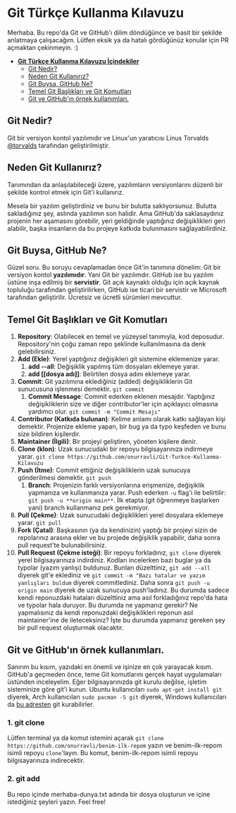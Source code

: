 # **Git Türkçe Kullanma Kılavuzu**

Merhaba. Bu repo'da Git ve GitHub'ı dilim döndüğünce ve basit bir şekilde anlatmaya çalışacağım. Lütfen eksik ya da hatalı gördüğünüz konular için PR açmaktan çekinmeyin. :)

- [**Git Türkçe Kullanma Kılavuzu İçindekiler**](#--git-t-rk-e-kullanma-k-lavuzu--)
  - [Git Nedir?](#git-nedir-)
  - [Neden Git Kullanırız?](#neden-git-kullan-r-z-)
  - [Git Buysa, GitHub Ne?](#git-buysa--github-ne-)
  - [Temel Git Başlıkları ve Git Komutları](#temel-git-ba-l-klar--ve-git-komutlar-)
  - [Git ve GitHub'ın örnek kullanımları.](#git-ve-github--n--rnek-kullan-mlar-)

## Git Nedir?

Git bir versiyon kontol yazılımıdır ve Linux'un yaratıcısı Linus Torvalds [@torvalds](https://github.com/torvalds) tarafından geliştirilmiştir.

## Neden Git Kullanırız?

Tanımından da anlaşılabileceği üzere, yazılımların versiyonlarını düzenli bir şekilde kontrol etmek için Git'i kullanırız.

Mesela bir yazılım geliştirdiniz ve bunu bir bulutta saklıyorsunuz. Bulutta sakladığınız şey, aslında yazılımın son halidir. Ama GitHub'da saklasaydınız projenin her aşamasını görebilir, yeri geldiğinde yaptığınız değişiklikleri geri alabilir, başka insanların da bu projeye katkıda bulunmasını sağlayabilirdiniz.

## Git Buysa, GitHub Ne?

Güzel soru. Bu soruyu cevaplamadan önce Git'in tanımına dönelim: Git bir versiyon kontol **yazılımıdır**. Yani Git bir yazılımdır. GitHub ise bu yazılım üstüne inşa edilmiş bir **servistir**. Git açık kaynaklı olduğu için açık kaynak topluluğu tarafından geliştirilirken, GitHub ise ticari bir servistir ve Microsoft tarafından geliştirilir. Ücretsiz ve ücretli sürümleri mevcuttur.

## Temel Git Başlıkları ve Git Komutları

1. **Repository**: Olabilecek en temel ve yüzeysel tanımıyla, kod deposudur. Repository'nin çoğu zaman repo şeklinde kullanılmasına da denk gelebilirsiniz.
2. **Add (Ekle)**: Yerel yaptığınız değişikleri git sistemine eklemenize yarar.
   1. **add --all**: Değişiklik yapılmış tüm dosyaları eklemeye yarar.
   2. **add [[dosya adı]]**: Belirtilen dosya adını eklemeye yarar.
3. **Commit**: Git yazılımına eklediğiniz (added) değişikliklerin Git sunucusuna işlenmesi demektir. `git commit`
   1. **Commit Message**: Commit ederken eklenen mesajdır. Yaptığınız değişikliklerin size ve diğer contributor'ler için açıklayıcı olmasına yardımcı olur. `git commit -m "Commit Mesajı"`
4. **Contributor (Katkıda bulunan)**: Kelime anlamı olarak katkı sağlayan kişi demektir. Projenize ekleme yapan, bir bug ya da typo keşfeden ve bunu size bildiren kişilerdir.
5. **Maintainer (İlgili)**: Bir projeyi geliştiren, yöneten kişilere denir.
6. **Clone (klon)**: Uzak sunucudaki bir repoyu bilgisayarınıza indirmeye yarar. `git clone https://github.com/onurravli/Git-Turkce-Kullanma-Kilavuzu`
7. **Push (İtme)**: Commit ettiğiniz değişikliklerin uzak sunucuya gönderilmesi demektir. `git push`
   1. **Branch**: Projenizin farklı versiyonlarına erişmenize, değişiklik yapmanıza ve kullanmanıza yarar. Push ederken `-u` flag'i ile belirtilir: `git push -u **origin main**`. İlk etapta (git öğrenmeye başlarken yani) branch kullanmanız pek gerekmiyor.
8. **Pull (Çekme)**: Uzak sunucudaki değişiklikleri yerel dosyalara eklemeye yarar. `git pull`
9. **Fork (Çatal)**: Başkasının (ya da kendinizin) yaptığı bir projeyi sizin de repolarınız arasına ekler ve bu projede değişiklik yapabilir, daha sonra pull request'te bulunabilirsiniz.
10. **Pull Request (Çekme isteği)**: Bir repoyu forkladınız, `git clone` diyerek yerel bilgisayarınıza indirdiniz. Kodları incelerken bazı buglar ya da typolar (yazım yanlışı) buldunuz. Bunları düzelttiniz, `git add --all` diyerek git'e eklediniz ve `git commit -m "Bazı hatalar ve yazım yanlışları buldum` diyerek commitlediniz. Daha sonra `git push -u origin main` diyerek de uzak sunucuya push'ladınız. Bu durumda sadece kendi reponuzdaki hataları düzelttiniz ama asıl forkladığınız repo'da hata ve typolar hala duruyor. Bu durumda ne yapmanız gerekir? Ne yapmalısınız da kendi reponuzdaki değişiklikleri reponun asıl maintainer'ine de ileteceksiniz? İşte bu durumda yapmanız gereken şey bir pull request oluşturmak olacaktır.

## Git ve GitHub'ın örnek kullanımları.

Sanırım bu kısım, yazıdaki en önemli ve işinize en çok yarayacak kısım. GitHub'a geçmeden önce, teme Git komutlarını gerçek hayat uygulamaları üstünden inceleyelim. Eğer bilgisayarınızda git kurulu değilse, işletim sisteminize göre git'i kurun. Ubuntu kullanıcıları `sudo apt-get install git` diyerek, Arch kullanıcıları `sudo pacman -S git` diyerek, Windows kullanıcıları da [bu adresten](https://git-scm.com/download/win) git kurabilirler.

### 1. git clone

Lütfen terminal ya da komut istemini açarak `git clone https://github.com/onurravli/benim-ilk-repom` yazın ve benim-ilk-repom isimli repoyu `clone`'layın. Bu komut, benim-ilk-repom isimli repoyu bilgisayarınıza indirecektir.

### 2. git add

Bu repo içinde merhaba-dunya.txt adında bir dosya oluşturun ve içine istediğiniz şeyleri yazın. Feel free!